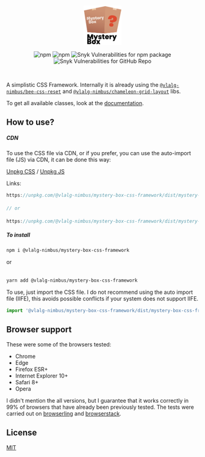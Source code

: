 <p align="center">
<img src="https://github.com/VemLavarALoucaGamers/vlalg-nimbus/raw/main/packages/scss/mystery-box-css-framework/images/Mystery_Box_Logo_White_Name.png" width="100">
</p>

<div align="center">

![npm](https://img.shields.io/npm/v/@vlalg-nimbus/mystery-box-css-framework?style=for-the-badge) ![npm](https://img.shields.io/npm/dm/@vlalg-nimbus/mystery-box-css-framework?style=for-the-badge) ![Snyk Vulnerabilities for npm package](https://img.shields.io/snyk/vulnerabilities/npm/@vlalg-nimbus/mystery-box-css-framework?label=npm%20vulnerabilities&style=for-the-badge) ![Snyk Vulnerabilities for GitHub Repo](https://img.shields.io/snyk/vulnerabilities/github/VemLavarALoucaGamers/vlalg-nimbus?label=Repo%20Vulnerabilities&style=for-the-badge)
</div>

<br />

A simplistic CSS Framework. Internally it is already using the [`@vlalg-nimbus/bee-css-reset`](https://www.npmjs.com/package/@vlalg-nimbus/bee-css-reset) and [`@vlalg-nimbus/chameleon-grid-layout`](https://www.npmjs.com/package/@vlalg-nimbus/chameleon-grid-layout) libs.

To get all available classes, look at the [documentation](https://nimbus.tec.br/css-libraries/mystery-box-css-framework).

## How to use?

##### CDN

To use the CSS file via CDN, or if you prefer, you can use the auto-import file (JS) via CDN, it can be done this way:

[Unpkg CSS](https://unpkg.com/@vlalg-nimbus/mystery-box-css-framework/dist/mystery-box-css-framework.min.css) / [Unpkg JS](https://unpkg.com/@vlalg-nimbus/mystery-box-css-framework/dist/mystery-box-css-framework.min.js)

Links:

```js
https://unpkg.com/@vlalg-nimbus/mystery-box-css-framework/dist/mystery-box-css-framework.min.css

// or

https://unpkg.com/@vlalg-nimbus/mystery-box-css-framework/dist/mystery-box-css-framework.min.js
```

##### To install

```bash
npm i @vlalg-nimbus/mystery-box-css-framework
```

or

```bash

yarn add @vlalg-nimbus/mystery-box-css-framework

```

To use, just import the CSS file. I do not recommend using the auto import file (IIFE), this avoids possible conflicts if your system does not support IIFE.

```js
import '@vlalg-nimbus/mystery-box-css-framework/dist/mystery-box-css-framework.min.css'
```

## Browser support

These were some of the browsers tested:

- Chrome
- Edge
- Firefox ESR+
- Internet Explorer 10+
- Safari 8+
- Opera

I didn't mention the all versions, but I guarantee that it works correctly in 99% of browsers that have already been previously tested. The tests were carried out on [browserling](https://www.browserling.com) and [browserstack](https://www.browserstack.com).

## License

[MIT](http://opensource.org/licenses/MIT)
